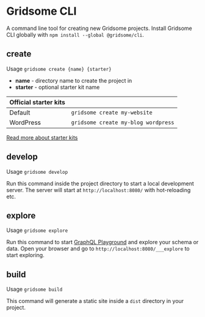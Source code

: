 # Gridsome CLI

A command line tool for creating new Gridsome projects. Install Gridsome CLI
globally with `npm install --global @gridsome/cli`.

## create

Usage `gridsome create {name} {starter}`

- **name** - directory name to create the project in
- **starter** - optional starter kit name

| Official starter kits |                                         |
| --------------------- | --------------------------------------- |
| Default               | `gridsome create my-website`            |
| WordPress             | `gridsome create my-blog wordpress`     |

[Read more about starter kits](/docs/starters)

## develop

Usage `gridsome develop`

Run this command inside the project directory to start a local development server.
The server will start at `http://localhost:8080/` with hot-reloading etc.

## explore

Usage `gridsome explore`

Run this command to start [GraphQL Playground](https://github.com/prisma/graphql-playground)
and explore your schema or data. Open your browser and go to `http://localhost:8080/___explore`
to start exploring.

## build

Usage `gridsome build`

This command will generate a static site inside a `dist` directory in your project.
